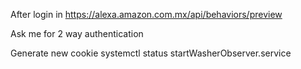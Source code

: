 After login in https://alexa.amazon.com.mx/api/behaviors/preview

Ask me for 2 way authentication

Generate new cookie
systemctl status startWasherObserver.service
